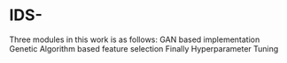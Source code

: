 # IDS-
Three modules in this work is as follows:
GAN based implementation
Genetic Algorithm based feature selection
Finally Hyperparameter Tuning
